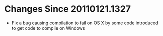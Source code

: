 # Changes Since 20110121.1327

* Fix a bug causing compilation to fail on OS X by some code introduced to get code to compile on Windows

